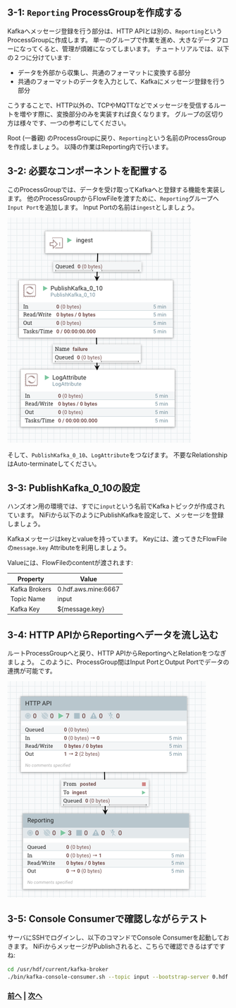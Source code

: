 ## 3-1: `Reporting` ProcessGroupを作成する

Kafkaへメッセージ登録を行う部分は、HTTP APIとは別の、`Reporting`というProcessGroupに作成します。
単一のグループで作業を進め、大きなデータフローになってくると、管理が煩雑になってしまいます。
チュートリアルでは、以下の２つに分けています:

- データを外部から収集し、共通のフォーマットに変換する部分
- 共通のフォーマットのデータを入力として、Kafkaにメッセージ登録を行う部分

こうすることで、HTTP以外の、TCPやMQTTなどでメッセージを受信するルートを増やす際に、変換部分のみを実装すれば良くなります。
グループの区切り方は様々です、一つの参考にしてください。

Root (一番親) のProcessGroupに戻り、`Reporting`という名前のProcessGroupを作成しましょう。
以降の作業はReporting内で行います。

## 3-2: 必要なコンポーネントを配置する

このProcessGroupでは、データを受け取ってKafkaへと登録する機能を実装します。
他のProcessGroupからFlowFileを渡すために、`Reporting`グループへ`Input Port`を追加します。
Input Portの名前は`ingest`としましょう。

![](https://github.com/ijokarumawak/hdf-tutorials-ja/blob/master/images/nifi/publish-kafka/flow.png)

そして、`PublishKafka_0_10`、`LogAttribute`をつなげます。
不要なRelationshipはAuto-terminateしてください。

## 3-3: PublishKafka_0_10の設定

ハンズオン用の環境では、すでに`input`という名前でKafkaトピックが作成されています。
NiFiから以下のようにPublishKafkaを設定して、メッセージを登録しましょう。

Kafkaメッセージはkeyとvalueを持っています。
Keyには、渡ってきたFlowFileの`message.key` Attributeを利用しましょう。

Valueには、FlowFileのcontentが渡されます:

| Property | Value |
|----------|-------|
| Kafka Brokers | 0.hdf.aws.mine:6667 |
| Topic Name | input |
| Kafka Key | ${message.key} |

## 3-4: HTTP APIからReportingへデータを流し込む

ルートProcessGroupへと戻り、HTTP APIからReportingへとRelationをつなぎましょう。
このように、ProcessGroup間はInput PortとOutput Portでデータの連携が可能です。

![](https://github.com/ijokarumawak/hdf-tutorials-ja/blob/master/images/nifi/publish-kafka/http-api-to-reporting.png)

## 3-5: Console Consumerで確認しながらテスト

サーバにSSHでログインし、以下のコマンドでConsole Consumerを起動しておきます。
NiFiからメッセージがPublishされると、こちらで確認できるはずですね:

```bash
cd /usr/hdf/current/kafka-broker
./bin/kafka-console-consumer.sh --topic input --bootstrap-server 0.hdf.aws.mine:6667 --new-consumer
```

### [前へ](https://github.com/hortonworksjp/data-tutorials/blob/master/tutorials/hdf/Intro_NiFi_Kafka_Storm/HDF%E3%83%8F%E3%83%B3%E3%82%B9%E3%82%99%E3%82%AA%E3%83%B3-2:-%E3%83%86%E3%82%99%E3%83%BC%E3%82%BF%E3%81%AE%E5%A4%89%E6%8F%9B.md) | [次へ](https://github.com/hortonworksjp/data-tutorials/blob/master/tutorials/hdf/Intro_NiFi_Kafka_Storm/HDF%E3%83%8F%E3%83%B3%E3%82%B9%E3%82%99%E3%82%AA%E3%83%B3-4:-Storm%E3%81%A6%E3%82%99%E3%83%AA%E3%82%A2%E3%83%AB%E3%82%BF%E3%82%A4%E3%83%A0%E5%88%86%E6%9E%90.md)
